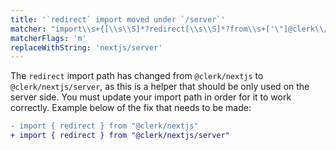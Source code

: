 ```yaml
---
title: '`redirect` import moved under `/server`'
matcher: "import\\s+{[\\s\\S]*?redirect[\\s\\S]*?from\\s+['\"]@clerk\\/(nextjs)[\\s\\S]*?['\"]"
matcherFlags: 'm'
replaceWithString: 'nextjs/server'
---
```


The `redirect` import path has changed from `@clerk/nextjs` to `@clerk/nextjs/server`, as this is a helper that should be only used on the server side. You must update your import path in order for it to work correctly. Example below of the fix that needs to be made:

```diff
- import { redirect } from "@clerk/nextjs"
+ import { redirect } from "@clerk/nextjs/server"
```

